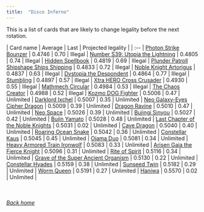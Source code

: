 ```yaml
---
title:  "Disco Inferno"
---
```


This is a list of cards that are likely to change legality before the next rotation.

| Card name | Average | Last | Projected legality |
| :-- |
[Photon Strike Bounzer](https://db.ygoprodeck.com/card/?search=Photon%20Strike%20Bounzer) | 0.4746 | 0.70 | Illegal |
[Number S39: Utopia the Lightning](https://db.ygoprodeck.com/card/?search=Number%20S39:%20Utopia%20the%20Lightning) | 0.4805 | 0.74 | Illegal |
[Hidden Spellbook](https://db.ygoprodeck.com/card/?search=Hidden%20Spellbook) | 0.4819 | 0.69 | Illegal |
[Plunder Patroll Shipshape Ships Shipping](https://db.ygoprodeck.com/card/?search=Plunder%20Patroll%20Shipshape%20Ships%20Shipping) | 0.4833 | 0.72 | Illegal |
[Noble Knight Artorigus](https://db.ygoprodeck.com/card/?search=Noble%20Knight%20Artorigus) | 0.4837 | 0.63 | Illegal |
[Dystopia the Despondent](https://db.ygoprodeck.com/card/?search=Dystopia%20the%20Despondent) | 0.4864 | 0.77 | Illegal |
[Stumbling](https://db.ygoprodeck.com/card/?search=Stumbling) | 0.4897 | 0.57 | Illegal |
[Xtra HERO Cross Crusader](https://db.ygoprodeck.com/card/?search=Xtra%20HERO%20Cross%20Crusader) | 0.4930 | 0.55 | Illegal |
[Mathmech Circular](https://db.ygoprodeck.com/card/?search=Mathmech%20Circular) | 0.4984 | 0.53 | Illegal |
[The Chaos Creator](https://db.ygoprodeck.com/card/?search=The%20Chaos%20Creator) | 0.4988 | 0.52 | Illegal |
[Kozmo DOG Fighter](https://db.ygoprodeck.com/card/?search=Kozmo%20DOG%20Fighter) | 0.5006 | 0.47 | Unlimited |
[Darklord Ixchel](https://db.ygoprodeck.com/card/?search=Darklord%20Ixchel) | 0.5007 | 0.35 | Unlimited |
[Neo Galaxy-Eyes Cipher Dragon](https://db.ygoprodeck.com/card/?search=Neo%20Galaxy-Eyes%20Cipher%20Dragon) | 0.5009 | 0.39 | Unlimited |
[Dragon Ravine](https://db.ygoprodeck.com/card/?search=Dragon%20Ravine) | 0.5010 | 0.47 | Unlimited |
[Neo Space](https://db.ygoprodeck.com/card/?search=Neo%20Space) | 0.5026 | 0.39 | Unlimited |
[Bujingi Sinyou](https://db.ygoprodeck.com/card/?search=Bujingi%20Sinyou) | 0.5027 | 0.42 | Unlimited |
[Bujin Yamato](https://db.ygoprodeck.com/card/?search=Bujin%20Yamato) | 0.5028 | 0.48 | Unlimited |
[Last Chapter of the Noble Knights](https://db.ygoprodeck.com/card/?search=Last%20Chapter%20of%20the%20Noble%20Knights) | 0.5031 | 0.02 | Unlimited |
[Cave Dragon](https://db.ygoprodeck.com/card/?search=Cave%20Dragon) | 0.5040 | 0.40 | Unlimited |
[Roaring Ocean Snake](https://db.ygoprodeck.com/card/?search=Roaring%20Ocean%20Snake) | 0.5042 | 0.36 | Unlimited |
[Constellar Kaus](https://db.ygoprodeck.com/card/?search=Constellar%20Kaus) | 0.5045 | 0.45 | Unlimited |
[Ojama Duo](https://db.ygoprodeck.com/card/?search=Ojama%20Duo) | 0.5081 | 0.34 | Unlimited |
[Heavy Armored Train Ironwolf](https://db.ygoprodeck.com/card/?search=Heavy%20Armored%20Train%20Ironwolf) | 0.5083 | 0.33 | Unlimited |
[Arisen Gaia the Fierce Knight](https://db.ygoprodeck.com/card/?search=Arisen%20Gaia%20the%20Fierce%20Knight) | 0.5096 | 0.31 | Unlimited |
[Rite of Spirit](https://db.ygoprodeck.com/card/?search=Rite%20of%20Spirit) | 0.5116 | 0.34 | Unlimited |
[Grave of the Super Ancient Organism](https://db.ygoprodeck.com/card/?search=Grave%20of%20the%20Super%20Ancient%20Organism) | 0.5130 | 0.22 | Unlimited |
[Constellar Hyades](https://db.ygoprodeck.com/card/?search=Constellar%20Hyades) | 0.5159 | 0.38 | Unlimited |
[Sunseed Twin](https://db.ygoprodeck.com/card/?search=Sunseed%20Twin) | 0.5182 | 0.29 | Unlimited |
[Worm Queen](https://db.ygoprodeck.com/card/?search=Worm%20Queen) | 0.5191 | 0.27 | Unlimited |
[Haniwa](https://db.ygoprodeck.com/card/?search=Haniwa) | 0.5570 | 0.02 | Unlimited |

<br>

###### [Back home](index)